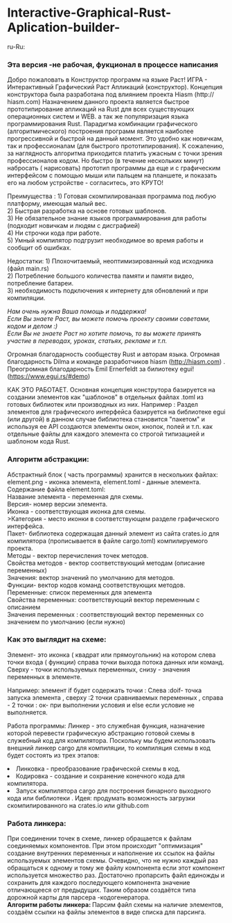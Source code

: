 # Interactive-Graphical-Rust-Aplication-builder-

ru-Ru:
<h3>Эта версия -не рабочая, фукционал в процессе написания </h3>
Добро пожаловать в Конструктор программ на языке Раст!
ИГРА - Интерактивный Графический Раст Апликаций (конструктор).
Концепция конструктора была разработана под влиянием проекта Hiasm (http:// hiasm.com)  
Назначением данного проекта является быстрое прототипирование апликаций  на Rust для всех существующих операционных систем и WEB. а так же популяризация языка программирования Rust.
Парадигма комбинации графического (алгоритмического) построения программ является наиболее прогрессивной и быстрой на данный момент.
Это удобно как новичкам, так и профессионалам (для быстрого прототипирования). 
К сожалению, за наглядность алгоритма приходится платить ужасным с точки зрения профессионалов кодом. 
Но быстро (в течение нескольких минут) набросать ( нарисовать) прототип программы да еще и с графическим интерфейсом с помощью мыши или пальцем на планшете, и показать его на любом устройстве - согласитесь, это КРУТО!
<p>Преимущества :
1) Готовая скомпилированаая программа под любую платформу, имеющая малый вес.<br>
2) Быстрая разработка на основе готовых шаблонов.<br>
3) Не обязательное знание языков программирования для работы (подходит новичкам и людям с дисграфией)<br>
4) Ни строчки кода при работе. <br>
5) Умный компилятор подгрузит необходимое во время работы и сообщит об ошибках.
</p>
<p>
Недостатки:
1) Плохочитаемый, неоптимизированный код исходника (файл main.rs)<br>
2) Потребление большого количества памяти и памяти видео, потребление батареи. <br>
3) необходимость подключения к интернету для обновлений и при компиляции. <br>
</p>
<i>Нам очень нужна Ваша помощь и поддержка!<br>
Если Вы знаете Раст, вы можете помочь проекту своими советами, кодом и делом :)<br>
Если Вы не знаете Раст но хотите помочь, то вы можете принять участие в переводах, уроках, статьях, рекламе и т.п.</i>

Огромная благодарность сообществу Rust и авторам языка.
Огромная благодарность Dilma  и команде разработчиков hiasm (<a blanc_>http://hiasm.com</a>) .
Преогромная благодарность Emil Ernerfeldt за билиотеку egui!(<a blanc_>https://www.egui.rs/#demo</a>)

КАК ЭТО РАБОТАЕТ.
Основная концепция конструтора базируется на создании элементов как "шаблонов" в отдельных файлах .toml из готовых библиотек  или производных из них.
Например :
Раздел элементов для графического интерфейса базируется на библиотеке egui (или другой) в данном случае библиотека становится "пакетом" и используя ее API 
создаются элементы окон, кнопок, полей и т.п. как отдельные файлы для каждого элемента со строгой типизацией и шаблоном кода Rust.

<h3>Алгоритм абстракции:</h3> 
Абстрактный блок ( часть программы) хранится в нескольких файлах: 
element.png - иконка элемента, element.toml - данные  элемента. 
 Содержание файла element.toml:
<br>Название элемента - переменная для схемы.
<br>Версия- номер версии элемента.
<br>Иконка - соответствующая иконка для схемы. 
<br>>Категория - место иконки в соответствующем разделе графического интерфейса. 
<br>Пакет- библиотека содержащая данный элемент из сайта crates.io для компилятора (прописывается в файле cargo.toml) компилируемого проекта. 
<br>Методы - вектор перечисления точек методов. 
<br>Свойства методов - вектор соответствующий методам (описание переменных)
<br>Значения: вектор значений по умолчанию для методов.
<br>Функции- вектор кодов команд соответствующих методов. 
<br>Переменные: список переменных для элемента 
<br>Свойства переменных: соответствующий вектор переменным с описанием 
<br>Значения переменных : соответствующий вектор переменных со значением по умолчанию (если нужно) 
</br>
<h3>Как это выглядит на схеме:</h3> 
Элемент- это иконка ( квадрат или прямоугольник) на котором слева точки входа ( функции) справа точки выхода  потока данных или команд. Сверху - точки используемых переменных, снизу - значения переменных в элементе. 

Например: элемент if будет содержать точки : 
Слева :doif- точка запуска элемента , 
сверху :2 точки сравниваемых переменных , 
справа - 2 точки : ок- при выполнении условия и else если условие не выполняется. 

Работа программы: 
Линкер - это служебная функция, назначение которой перевести графическую абстракцию готовой схемы в служебный код для компилятора. 
Поскольку мы будем использовать внешний линкер cargo для компиляции,  то компиляция схемы в код будет состоять из трех этапов:
<li>Линковка - преобразование графической схемы в код.</li>
<li>Кодировка - создание и сохранение конечного кода для компилятора.</li>
<li>Запуск компилятора cargo для построения бинарного выходного кода или библиотеки . 
Идея: продумать возможность загрузки скомпилированного на crates.io или  github.com
 
<h3>Работа линкера:</h3>
При соединении точек в схеме, линкер обращается к файлам соединяемых компонентов. При этом происходит "оптимизация" создание внутренних переменных и наполнение их ссылок на файлы используемых элементов схемы.
Очевидно, что не нужно каждый раз обращаться к одному и тому же файлу компонента если этот компонент используется множество раз.
Достаточно пропарсить файл единожды и сохранить для каждого последующего компонента значение отличающееся от предыдущих.
Таким образом создаётся типа дорожной карты для  парсера -кодогенератора.<br>
<strong>Алгоритм работы линкера: </strong>
Парсим файл схемы на наличие элементов, создаём ссылки на файлы элементов в виде списка для парсинга.
